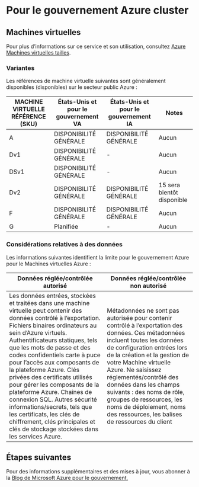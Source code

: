 <properties
    pageTitle="Documentation pour le gouvernement Azure | Microsoft Azure"
    description="Cela fournit une comparaison des fonctionnalités et des recommandations sur le développement d’applications pour le gouvernement Azure"
    services="Azure-Government"
    cloud="gov" 
    documentationCenter=""
    authors="ryansoc"
    manager="zakramer"
    editor=""/>

<tags
    ms.service="multiple"
    ms.devlang="na"
    ms.topic="article"
    ms.tgt_pltfrm="na"
    ms.workload="azure-government"
    ms.date="09/29/2016"
    ms.author="ryansoc"/>


#  <a name="azure-government-compute"></a>Pour le gouvernement Azure cluster

##  <a name="virtual-machines"></a>Machines virtuelles

Pour plus d’informations sur ce service et son utilisation, consultez [Azure Machines virtuelles tailles](../virtual-machines/virtual-machines-windows-sizes.md).

### <a name="variations"></a>Variantes

Les références de machine virtuelle suivantes sont généralement disponibles (disponibles) sur le secteur public Azure :

MACHINE VIRTUELLE RÉFÉRENCE (SKU)|États-Unis et pour le gouvernement VA|États-Unis et pour le gouvernement IA|Notes
---|---|---|---
A|DISPONIBILITÉ GÉNÉRALE|DISPONIBILITÉ GÉNÉRALE|Aucun
Dv1|DISPONIBILITÉ GÉNÉRALE|-|Aucun
DSv1|DISPONIBILITÉ GÉNÉRALE|-|Aucun
Dv2|DISPONIBILITÉ GÉNÉRALE|DISPONIBILITÉ GÉNÉRALE|15 sera bientôt disponible
F|DISPONIBILITÉ GÉNÉRALE|DISPONIBILITÉ GÉNÉRALE|Aucun
G|Planifiée|-|Aucun

###  <a name="data-considerations"></a>Considérations relatives à des données

Les informations suivantes identifient la limite pour le gouvernement Azure pour le Machines virtuelles Azure :

| Données réglée/contrôlée autorisé | Données réglée/contrôlée non autorisé |
|--------------------------------------------------------------------------------------|-----------------------------------------------------------------------------------------------------------------------------------------------------------------------------------------------------------------------------------------------------------------------------------------------------------------|
| Les données entrées, stockées et traitées dans une machine virtuelle peut contenir des données contrôlé à l’exportation. Fichiers binaires ordinateurs au sein d’Azure virtuels. Authentificateurs statiques, tels que les mots de passe et des codes confidentiels carte à puce pour l’accès aux composants de la plateforme Azure. Clés privées des certificats utilisés pour gérer les composants de la plateforme Azure. Chaînes de connexion SQL.  Autres sécurité informations/secrets, tels que les certificats, les clés de chiffrement, clés principales et clés de stockage stockées dans les services Azure.  | Métadonnées ne sont pas autorisée pour contenir contrôlé à l’exportation des données. Ces métadonnées incluent toutes les données de configuration entrées lors de la création et la gestion de votre Machine virtuelle Azure.  Ne saisissez réglementés/contrôlé des données dans les champs suivants : des noms de rôle, groupes de ressources, les noms de déploiement, noms des ressources, les balises de ressources du client  

## <a name="next-steps"></a>Étapes suivantes

Pour des informations supplémentaires et des mises à jour, vous abonner à la <a href="https://blogs.msdn.microsoft.com/azuregov/">Blog de Microsoft Azure pour le gouvernement.</a>
